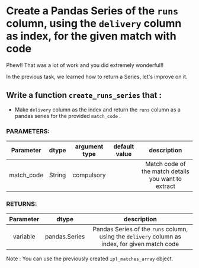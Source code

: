 # Create a Pandas Series of the `runs` column, using the `delivery` column as index, for the given match with code

Phew!!
That was a lot of work and you did extremely wonderful!!

In the previous task, we learned how to return a Series, let's improve on it.


## Write a function `create_runs_series` that :
- Make `delivery` column  as the index and return the `runs` column as a pandas series for the provided `match_code` . 


### PARAMETERS:
| Parameter | dtype | argument type | default value | description |
| :---: | :---: | :---: | :---: | :---: |
| match_code | String | compulsory |  | Match code of the match details you want to extract |


### RETURNS:
| Parameter | dtype  | description |
| :---: | :---: |:---: |
| variable | pandas.Series|Pandas Series of the `runs` column, using the `delivery` column as index, for given match code |


Note : You can use the previously created `ipl_matches_array` object.
